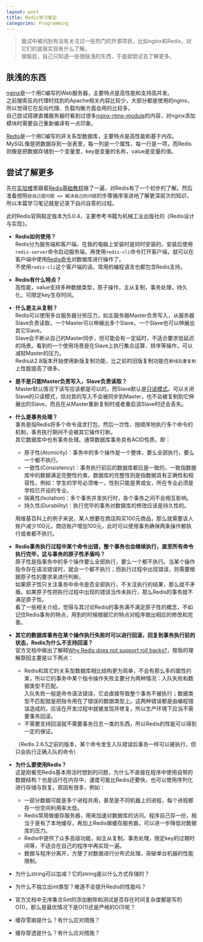 ```yaml
---
layout: post
title: Redis学习笔记
categories: Programming
---
```


> 面试中被问到有没有关注过一些热门的开源项目，比如nginx和Redis，对它们的底层实现有什么了解。  
> 很尴尬，自己只知道一些很肤浅的东西，于是就尝试去了解更多。  

<!-- more -->

## 肤浅的东西
[nginx](https://nginx.org/)是一个用C编写的Web服务器，主要特点是高性能和支持高并发。  
之前搜索反向代理时找到的Apache相关内容比较少，大部分都是使用的nginx，所以觉得它在反向代理、负载均衡方面会用的比较多。  
自己尝试搭建直播服务器时看到过很多[nginx-rtmp-module](https://github.com/arut/nginx-rtmp-module)的内容，对nginx添加模块时需要自己重新编译有一点印象。  

[Redis](https://redis.io/)是一个用C编写的非关系型数据库，主要特点是高性能和基于内存。  
MySQL像是把数据存到一张表里，每一列是一个属性，每一行是一项，而Redis则像是把数据存储到一个变量里，key是变量的名称，value是变量的值。  

## 尝试了解更多
先在[实验楼](https://www.shiyanlou.com)里跟着[Redis基础教程](https://www.shiyanlou.com/courses/106)做了一遍，对Redis有了一个初步的了解。然后准备按照`给自己提问题 => 解决自己的问题`的步骤循序渐进地了解更深层次的知识，所以本篇学习笔记就是记录下自问自答的过程。  

此时Redis官网稳定版本为5.0.4，主要参考书籍为机械工业出版社的《Redis设计与实现》。  

* **Redis如何使用？**  
  Redis分为服务端和客户端，在我的电脑上安装时是同时安装的。安装后使用`redis-server`命令启动服务端，再使用`redis-cli`命令打开客户端，就可以在客户端中使用[Redis命令](https://redis.io/commands)对数据库进行操作了。  
  不使用`redis-cli`这个客户端的话，常用的编程语言也都包含Redis支持。  

* **Redis有什么特点？**  
  高性能，value支持多种数据类型，原子操作，主从复制，事务处理，持久化，可限定key生存时间。  

* **什么是主从复制？**  
  Redis可以使用多台服务器分担压力，如主服务器Master负责写入，从服务器Slave负责读取，一个Master可以伸展出多个Slave，一个Slave也可以伸展出其它Slave。  
  Slave会不断从自己的Master同步，但可能会有一定延时，不适合要求低延迟的场景。看到的一个使用场景是在Slave上执行集合运算、排序等操作，可以减轻Master的压力。  
  Redis从2.8版本开始使用新版复制功能，比之前的旧版复制功能在`断线后重复制`上性能提高了很多。  

* **是不是只能Master负责写入，Slave负责读取？**  
  Master默认情况下读写应该都是可以的，而Slave默认是[只读模式](https://redis.io/topics/replication#read-only-slave)。可以关闭Slave的只读模式，但对其的写入不会被同步到Master，也不会被复制到它伸展出的Slave，而且在从Master重新复制时或者重启该Slave时还会丢失。  

* **什么是事务处理？**  
  事务是指Redis将多个命令请求打包，然后一次性、按顺序地执行多个命令的机制，事务执行期间不会被其它操作打断。  
  其它数据库中也有事务处理。通常数据库事务具有ACID性质，即：  
  * 原子性(Atomicity)：事务中的多个操作是一个整体，要么全部执行，要么一个都不执行。  
  * 一致性(Consistency)：事务执行前后的数据库都应是一致的，一致指数据库中的数据满足完整性约束。数据库的完整性则是指数据具有正确性和相容性，例如：学生的学号必须唯一，性别只能是男或女，所在专业必须是学校已开设的专业。  
  * 隔离性(Isolation)：多个事务并发执行时，各个事务之间不会相互影响。  
  * 持久性(Durability)：执行完毕的事务对数据库的修改应该是持久性的。  

  用维基百科上的例子来说，某人想要在商店购买100元商品，那么就需要该人账户减少100元，商店账户增加100元，此时可以使用事务确保两条操作都执行或者都不执行。

* **Redis事务执行过程中某个命令出错，整个事务也会继续执行，直至所有命令执行完毕，这与事务的原子性矛盾吗？**  
  原子性是指事务中的多个操作要么全部执行，要么一个都不执行。当某个操作指令存在语法错误时，就会一个都不执行；而执行过程中出现错误，则需要根据原子性的要求来进行判断。  
  如果原子性只关注事务中命令是否全部执行，不关注执行的结果，那么就不矛盾。如果原子性把执行过程中出现的错误当作未执行，那么Redis的事务就不满足原子性。  
  看了一些相关介绍，觉得与其讨论Redis的事务满不满足原子性的概念，不如记住Redis事务的特点，用到的时候根据它的特点对程序做出相应的修改和完善。  

* **其它的数据库事务在某个操作执行失败时可以进行回滚，回复到事务执行前的状态，Redis为什么不支持回滚？**  
  官方文档中做出了解释[Why Redis does not support roll backs?](https://redis.io/topics/transactions#why-redis-does-not-support-roll-backs)，按我的理解原因主要是以下两点：  
  * Redis和其它的关系型数据库相比结构更为简单，不会有那么多的属性约束，所以它的事务中某个指令操作失败主要分为两种情况：入队失败和数据类型不匹配。  
    入队失败一般是命令语法错误，它会直接导致整个事务不被执行；数据类型不匹配就是把指令用在了错误的数据类型上。这两种错误都是由编程错误造成的，应该在开发过程中就被发现并修复，所以生产环境下应当不需要事务回滚。  
  * 不需要支持回滚就不需要事务日志一类的东西，所以Redis的性能可以得到一定的保证。  

  （Redis 2.6.5之前的版本，某个命令发生入队错误后事务一样可以被执行，但只会执行正确入队的命令）

* **为什么要使用Redis？**  
  这是刚看完Redis基本用法时想到的问题，为什么不直接在程序中使用自带的数据结构？也是运行在内存中，速度可能比Redis还要快，也可以使用序列化进行存储与恢复。原因有很多，例如：  
  * 一部分数据可能是多个进程共用，甚至是不同机器上的进程，每个进程都存一份空间利用率太低。
  * Redis常用做缓存服务器，用来加速对数据库的访问。程序自己存一份，相当于是有了本地缓存，再加上Redis做缓存服务器，可以进一步降低对数据库的压力。
  * Redis中提供了众多高级功能，如主从复制，事务处理，限定key的过期时间等，不适合在自己的程序中再实现一遍。
  * 数据与程序分离开，方便了对数据进行分布式处理，突破单台机器的性能限制。

* 为什么string可以加减？它的string是以什么方式存储的？

* 为什么不独立出int类型？难道不会提升Redis的性能吗？

* 官方文档中无序集合Set的添加删除和测试是否存在时间复杂度都是写的O(1)，那么是最优情况下是O(1)还是严格的O(1)呢？

* 缓存雪崩是什么？有什么应对措施？

* 缓存穿透是什么？有什么应对措施？

